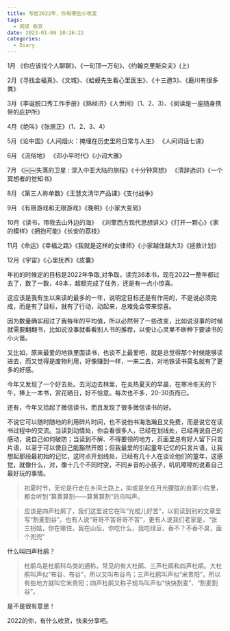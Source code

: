 ```yaml
---
title: 写给2022年，你有哪些小改变 
tags:
  - 阅读 收货 
date: 2023-01-09 10:26:22
categories:
  - Diary
---
```


1月 《你应该找个人聊聊》、《一句顶一万句》、《约翰克里斯朵夫》(上) 

2月《寻找金福真》、《文城》、《蛤蟆先生看心里医生》、《十三邀3》、《鹿川有很多粪》 

3月《李诞脱口秀工作手册》《熟经济》《人世间》（1、2、3）、《阅读是一座随身携带的庇护所》 

4月《绝叫》《张居正》（1、2、3、4） 

5月《论中国》《人间烟火：掩埋在历史里的日常与人生》 《人间词话七讲》 

6月 《流俗地》 《邓小平时代》《小词大雅》 

7月 《￼￼失落的卫星 : 深入中亚大陆的旅程》《十分钟冥想》 《清辞选讲》《一个冥想者的觉知书》 

8月 《第三人称单数》《王慧文清华产品课》《支付战争》 

9月 《有限游戏和无限游戏》《晚明》《小家大变局》 

10月《读书，带我去山外边的海》 《刘擎西方现代思想讲义》《打开一颗心》《家的模样》《拥抱可能》《长安的荔枝》

 11月《命运》《幸福之路》《我就是这样的女律师》《小家越住越大3》《拯救计划》 

12月《宇宙》《心里抚养》《皮囊》

年初的时候定的目标是2022年争取,对争取，读完36本书，现在2022一整年都过去了，数了一数，49本，超额完成了任务，还是有一点小惊喜。

这应该是我有生以来读的最多的一年，说明定目标还是有作用的，不是说必须完成，而是有了目标，就有了行动，动起来，总难免会带来惊喜。

因为数量确实超过了我每年的平均值，所以必然带了一些改变，比如说没事的时候就需要翻翻书，比如说没事就看看别人书的推荐，以便让心灵里不断种下要读书的小火苗。

又比如，原来最爱的地铁里面读书，也谈不上最爱吧，就是总觉得那个时候能够读进去，而又觉得是废物利用，好像赚到一样，一来二去，对地铁读书莫名就有了更多的好感。

今年又发现了一个好去处。去河边去林里，在炎热夏天的早晨，在寒冷冬天的下午，捧上一本书，赏花晒日，好不恰意。每次也不多，20-30页而已。

还有，今年又拾起了微信读书，而且发现了很多微信读书的好。

不说它可以随时随地的利用碎片时间，也不说他书海浩瀚且又免费，而是说它在读书过程中的交流。当读到动情处，你会看很多人，已经在划线处，已经再说自己的感动，说自己如何破防；当读到不解、不得要领的地方，页面里总有好人留下只言片语，以至于可以使自己能豁然开朗；但我最爱的引起童年记忆的只言片语，让我想起那段最初始的记忆，这时点开划线处，已经有几十人在谈论他们的童年，这感觉，就像什么，对，像十几个不同时空，不同乡音的小孩子，叽叽嚓嚓的说着自己最好玩的事情。

> 初夏时节，无论是行走在乡间土路上，抑或是坐在月光朦胧的自家小院里，都会听到“算黄算割——算黄算割”的鸟叫声。

> 应该是四声杜鹃了，我们这里说它在叫“光棍儿好苦”，以前读到别的文章里写“割麦割谷”。也有人说“哥哥不苦哥哥不苦”，更有人说我们老家是，“张三拐姑，你在哪住，我在山后，你吃什么，我吃绿豆，香不？不香不臭，面个兜兜”

什么叫四声杜鹃？

> 杜鹃鸟是杜鹃科鸟类的通称，常见的有大杜鹃、三声杜鹃和四声杜鹃。大杜鹃叫声似“布谷、布谷”，所以又叫布谷鸟；三声杜鹃叫声似“米贵阳”，所以有些地方就叫它米贵阳；四声杜鹃又称子规鸟叫声似“快快割麦”、“割麦割谷”。

是不是很有意思！

2022的你，有什么收货，快来分享吧。
